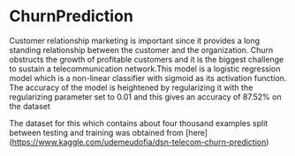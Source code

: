 # ChurnPrediction
Customer relationship marketing is important since it provides a long standing relationship between the customer and the organization. Churn obstructs the growth of profitable customers and it is the biggest challenge to sustain a telecommunication network.This model is a logistic regression model which is a non-linear classifier with sigmoid as its activation function. The accuracy of the model is heightened by regularizing it with the regularizing parameter set to 0.01 and this gives an accuracy of 87.52% on the dataset

The dataset for this which contains about four thousand examples split between testing and training was obtained from [here]
(https://www.kaggle.com/udemeudofia/dsn-telecom-churn-prediction) 



